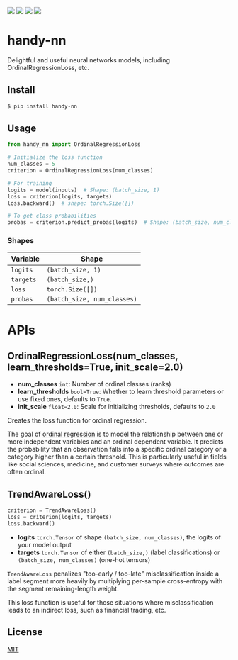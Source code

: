 [![](https://github.com/kaelzhang/handy-nn/actions/workflows/python.yml/badge.svg)](https://github.com/kaelzhang/handy-nn/actions/workflows/python.yml)
[![](https://codecov.io/gh/kaelzhang/handy-nn/branch/main/graph/badge.svg)](https://codecov.io/gh/kaelzhang/handy-nn)
[![](https://img.shields.io/pypi/v/handy-nn.svg)](https://pypi.org/project/handy-nn/)
[![](https://img.shields.io/pypi/l/handy-nn.svg)](https://github.com/kaelzhang/handy-nn)

# handy-nn

Delightful and useful neural networks models, including OrdinalRegressionLoss, etc.

## Install

```sh
$ pip install handy-nn
```

## Usage

```py
from handy_nn import OrdinalRegressionLoss

# Initialize the loss function
num_classes = 5
criterion = OrdinalRegressionLoss(num_classes)

# For training
logits = model(inputs)  # Shape: (batch_size, 1)
loss = criterion(logits, targets)
loss.backward()  # shape: torch.Size([])

# To get class probabilities
probas = criterion.predict_probas(logits)  # Shape: (batch_size, num_classes)
```

### Shapes

Variable | Shape
-------- | ----
`logits` | `(batch_size, 1)`
`targets` | `(batch_size,)`
`loss` | `torch.Size([])`
`probas` | `(batch_size, num_classes)`

# APIs

## OrdinalRegressionLoss(num_classes, learn_thresholds=True, init_scale=2.0)

- **num_classes** `int`: Number of ordinal classes (ranks)
- **learn_thresholds** `bool=True`: Whether to learn threshold parameters or use fixed ones, defaults to `True`.
- **init_scale** `float=2.0`: Scale for initializing thresholds, defaults to `2.0`

Creates the loss function for ordinal regression.

The goal of [ordinal regression](https://en.wikipedia.org/wiki/Ordinal_regression) is to model the relationship between one or more independent variables and an ordinal dependent variable. It predicts the probability that an observation falls into a specific ordinal category or a category higher than a certain threshold. This is particularly useful in fields like social sciences, medicine, and customer surveys where outcomes are often ordinal.

## TrendAwareLoss()

```py
criterion = TrendAwareLoss()
loss = criterion(logits, targets)
loss.backward()
```

- **logits** `torch.Tensor` of shape `(batch_size, num_classes)`, the logits of your model output
- **targets** `torch.Tensor` of either `(batch_size,)` (label classifications) or `(batch_size, num_classes)` (one-hot tensors)

`TrendAwareLoss` penalizes "too-early / too-late" misclassification inside a label segment more heavily by multiplying per-sample cross-entropy with the segment remaining-length weight.

This loss function is useful for those situations where misclassification leads to an indirect loss, such as financial trading, etc.

## License

[MIT](LICENSE)

